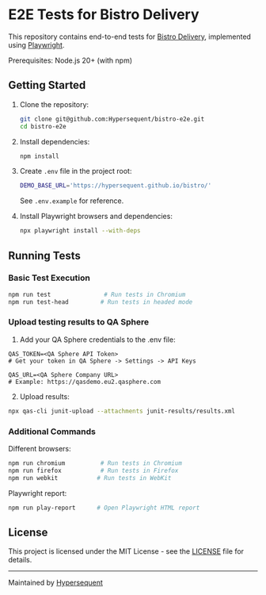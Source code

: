 # E2E Tests for Bistro Delivery

This repository contains end-to-end tests for [Bistro Delivery](https://github.com/hypersequent/bistro), implemented using [Playwright](https://playwright.dev/).

Prerequisites: Node.js 20+ (with npm)

## Getting Started

1. Clone the repository:

   ```bash
   git clone git@github.com:Hypersequent/bistro-e2e.git
   cd bistro-e2e
   ```

2. Install dependencies:

   ```bash
   npm install
   ```

3. Create `.env` file in the project root:

   ```bash
   DEMO_BASE_URL='https://hypersequent.github.io/bistro/'
   ```

   See `.env.example` for reference.

4. Install Playwright browsers and dependencies:
   ```bash
   npx playwright install --with-deps
   ```

## Running Tests

### Basic Test Execution

```bash
npm run test               # Run tests in Chromium
npm run test-head         # Run tests in headed mode
```

### Upload testing results to QA Sphere 

1. Add your QA Sphere credentials to the .env file:
```
QAS_TOKEN=<QA Sphere API Token>
# Get your token in QA Sphere -> Settings -> API Keys

QAS_URL=<QA Sphere Company URL>
# Example: https://qasdemo.eu2.qasphere.com
```

2. Upload results:
```bash
npx qas-cli junit-upload --attachments junit-results/results.xml
```


### Additional Commands 

Different browsers: 
```bash
npm run chromium          # Run tests in Chromium
npm run firefox           # Run tests in Firefox
npm run webkit           # Run tests in WebKit
```

Playwright report: 
```bash
npm run play-report      # Open Playwright HTML report
```

## License

This project is licensed under the MIT License - see the [LICENSE](LICENSE) file for details.

---

Maintained by [Hypersequent](https://github.com/Hypersequent)
